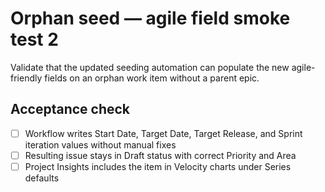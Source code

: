 <!--
title: Orphan seed — agile field smoke test 2
labels: ["ci","github-admin", "test"]
assignees: ["mfortin014"]
uid: ghwf-upgrade-orphan-smoketest-2
type: Chore
status: Draft
priority: P2
area: ci

target: mvp-0.7.1
start_date: 2025-10-21
target_date: 2025-11-21
sprint: Sprint 16
doc: "docs/policy/seed_schema.md"
-->

# Orphan seed — agile field smoke test 2

Validate that the updated seeding automation can populate the new agile-friendly fields on an orphan work item without a parent epic.

## Acceptance check

- [ ] Workflow writes Start Date, Target Date, Target Release, and Sprint iteration values without manual fixes
- [ ] Resulting issue stays in Draft status with correct Priority and Area
- [ ] Project Insights includes the item in Velocity charts under Series defaults
